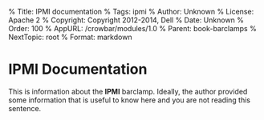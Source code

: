 % Title: IPMI documentation
% Tags: ipmi
% Author: Unknown
% License: Apache 2
% Copyright: Copyright 2012-2014, Dell 
% Date: Unknown
% Order: 100
% AppURL: /crowbar/modules/1.0
% Parent: book-barclamps
% NextTopic: root
% Format: markdown

# IPMI Documentation

This is information about the **IPMI** barclamp. Ideally, the author provided some information that is 
useful to know here and you are not reading this sentence.
